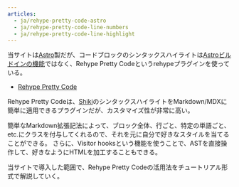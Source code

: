 ```yaml
---
articles:
  - ja/rehype-pretty-code-astro
  - ja/rehype-pretty-code-line-numbers
  - ja/rehype-pretty-code-line-highlight
---
```


当サイトは[Astro](https://astro.build/)製だが、コードブロックのシンタックスハイライトは[Astroビルドインの機能](https://docs.astro.build/ja/guides/markdown-content/#%E3%82%B7%E3%83%B3%E3%82%BF%E3%83%83%E3%82%AF%E3%82%B9%E3%83%8F%E3%82%A4%E3%83%A9%E3%82%A4%E3%83%88)ではなく、Rehype Pretty Codeというrehypeプラグインを使っている。

- [Rehype Pretty Code](https://rehype-pretty-code.netlify.app/)

Rehype Pretty Codeは、[Shiki](https://github.com/shikijs/shiki)のシンタックスハイライトをMarkdown/MDXに簡単に適用できるプラグインだが、カスタマイズ性が非常に高い。

簡単なMarkdown拡張記法によって、ブロック全体、行ごと、特定の単語ごと、etc.にクラスを付与してくれるので、それを元に自分で好きなスタイルを当てることができる。
さらに、Visitor hooksという機能を使うことで、ASTを直接操作して、好きなようにHTMLを加工することもできる。

当サイトで導入した範囲で、Rehype Pretty Codeの活用法をチュートリアル形式で解説していく。
